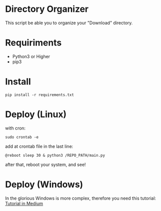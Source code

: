 # Directory Organizer
This script be able you to organize your "Download" directory.

# Requiriments
- Python3 or Higher
- pip3

# Install 
```
pip install -r requirements.txt
```

# Deploy (Linux)
with cron:
```
sudo crontab -e 
```
add at crontab file in the last line:
```
@reboot sleep 30 & python3 /REPO_PATH/main.py
```
after that, reboot your system, and see!

# Deploy (Windows)
In the glorious Windows is more complex, therefore you need this tutorial:
[Tutorial in Medium](https://www.google.com)

